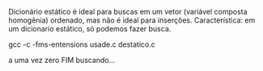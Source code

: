 Dicionário estático é ideal para buscas em um vetor (variável composta homogênia) ordenado, mas não é ideal para inserções.
Característica: em um dicionario estático, só podemos fazer busca.


gcc -c -fms-entensions usade.c destatico.c

a
uma
vez
zero
FIM
buscando...